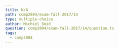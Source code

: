 ```yaml
---
title: N/A
path: comp2804/exam-fall-2017/14
type: multiple-choice
author: Michiel Smid
question: comp2804/exam-fall-2017/14/question.ts
tags:
  - comp2804
---
```

